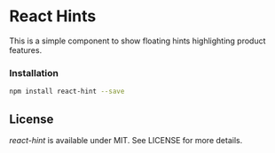 # React Hints

This is a simple component to show floating hints highlighting product features.

### Installation
```sh
npm install react-hint --save
```


## License

*react-hint* is available under MIT. See LICENSE for more details.


